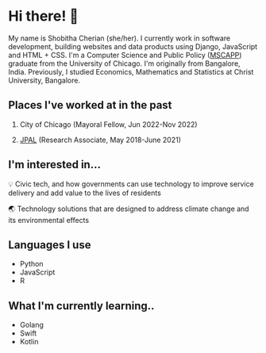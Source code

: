 # Hi there! :wave:

My name is Shobitha Cherian (she/her). I currently work in software development, building websites and data products using Django, JavaScript and HTML + CSS. I'm a Computer Science and Public Policy ([MSCAPP](https://capp.uchicago.edu)) graduate from the University of Chicago. I'm originally from Bangalore, India. Previously, I studied Economics, Mathematics and Statistics at Christ University, Bangalore. 

## Places I've worked at in the past

1. City of Chicago (Mayoral Fellow, Jun 2022-Nov 2022)

2. [JPAL](https://www.povertyactionlab.org) (Research Associate, May 2018-June 2021)

## I'm interested in...

:bulb: Civic tech, and how governments can use technology to improve service delivery and add value to the lives of residents

:earth_asia: Technology solutions that are designed to address climate change and its environmental effects

## Languages I use

- Python 
- JavaScript
- R

## What I'm currently learning..
- Golang
- Swift
- Kotlin
